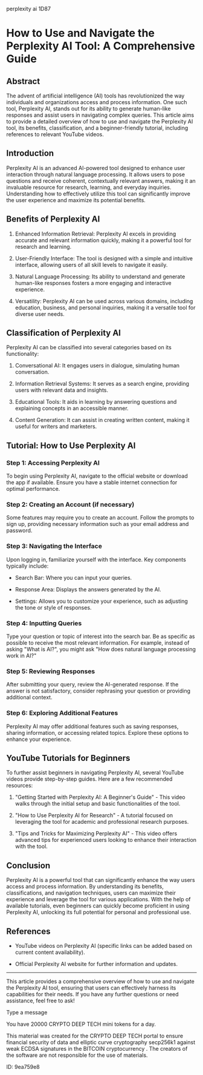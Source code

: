 perplexity ai 1D87
# How to Use and Navigate the Perplexity AI Tool: A Comprehensive Guide



## Abstract



The advent of artificial intelligence (AI) tools has revolutionized the way individuals and organizations access and process information. One such tool, Perplexity AI, stands out for its ability to generate human-like responses and assist users in navigating complex queries. This article aims to provide a detailed overview of how to use and navigate the Perplexity AI tool, its benefits, classification, and a beginner-friendly tutorial, including references to relevant YouTube videos.



## Introduction



Perplexity AI is an advanced AI-powered tool designed to enhance user interaction through natural language processing. It allows users to pose questions and receive coherent, contextually relevant answers, making it an invaluable resource for research, learning, and everyday inquiries. Understanding how to effectively utilize this tool can significantly improve the user experience and maximize its potential benefits.



## Benefits of Perplexity AI



1. Enhanced Information Retrieval: Perplexity AI excels in providing accurate and relevant information quickly, making it a powerful tool for research and learning.



2. User-Friendly Interface: The tool is designed with a simple and intuitive interface, allowing users of all skill levels to navigate it easily.



3. Natural Language Processing: Its ability to understand and generate human-like responses fosters a more engaging and interactive experience.



4. Versatility: Perplexity AI can be used across various domains, including education, business, and personal inquiries, making it a versatile tool for diverse user needs.



## Classification of Perplexity AI



Perplexity AI can be classified into several categories based on its functionality:



1. Conversational AI: It engages users in dialogue, simulating human conversation.



2. Information Retrieval Systems: It serves as a search engine, providing users with relevant data and insights.



3. Educational Tools: It aids in learning by answering questions and explaining concepts in an accessible manner.



4. Content Generation: It can assist in creating written content, making it useful for writers and marketers.



## Tutorial: How to Use Perplexity AI



### Step 1: Accessing Perplexity AI



To begin using Perplexity AI, navigate to the official website or download the app if available. Ensure you have a stable internet connection for optimal performance.



### Step 2: Creating an Account (if necessary)



Some features may require you to create an account. Follow the prompts to sign up, providing necessary information such as your email address and password.



### Step 3: Navigating the Interface



Upon logging in, familiarize yourself with the interface. Key components typically include:



- Search Bar: Where you can input your queries.

- Response Area: Displays the answers generated by the AI.

- Settings: Allows you to customize your experience, such as adjusting the tone or style of responses.



### Step 4: Inputting Queries



Type your question or topic of interest into the search bar. Be as specific as possible to receive the most relevant information. For example, instead of asking "What is AI?", you might ask "How does natural language processing work in AI?"



### Step 5: Reviewing Responses



After submitting your query, review the AI-generated response. If the answer is not satisfactory, consider rephrasing your question or providing additional context.



### Step 6: Exploring Additional Features



Perplexity AI may offer additional features such as saving responses, sharing information, or accessing related topics. Explore these options to enhance your experience.



## YouTube Tutorials for Beginners



To further assist beginners in navigating Perplexity AI, several YouTube videos provide step-by-step guides. Here are a few recommended resources:



1. "Getting Started with Perplexity AI: A Beginner's Guide" - This video walks through the initial setup and basic functionalities of the tool.



2. "How to Use Perplexity AI for Research" - A tutorial focused on leveraging the tool for academic and professional research purposes.



3. "Tips and Tricks for Maximizing Perplexity AI" - This video offers advanced tips for experienced users looking to enhance their interaction with the tool.



## Conclusion



Perplexity AI is a powerful tool that can significantly enhance the way users access and process information. By understanding its benefits, classifications, and navigation techniques, users can maximize their experience and leverage the tool for various applications. With the help of available tutorials, even beginners can quickly become proficient in using Perplexity AI, unlocking its full potential for personal and professional use.



## References



- YouTube videos on Perplexity AI (specific links can be added based on current content availability).

- Official Perplexity AI website for further information and updates.



---



This article provides a comprehensive overview of how to use and navigate the Perplexity AI tool, ensuring that users can effectively harness its capabilities for their needs. If you have any further questions or need assistance, feel free to ask!



Type a message

You have 20000 CRYPTO DEEP TECH mini tokens for a day.


This material was created for the  CRYPTO DEEP TECH portal  to ensure financial security of data and elliptic curve cryptography  secp256k1 against weak ECDSA  signatures   in the  BITCOIN cryptocurrency . The creators of the software are not responsible for the use of materials.

 ID: 9ea759e8
